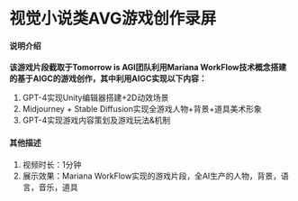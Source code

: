 # 视觉小说类AVG游戏创作录屏

#### 说明介绍
**该游戏片段截取于Tomorrow is AGI团队利用Mariana WorkFlow技术概念搭建的基于AIGC的游戏创作，其中利用AIGC实现以下内容：**

1.  GPT-4实现Unity编辑器搭建+2D动效场景
2.  Midjourney + Stable Diffusion实现全游戏人物+背景+道具美术形象
3.  GPT-4实现游戏内容策划及游戏玩法&机制

#### 其他描述
1. 视频时长：1分钟
2. 展示效果：Mariana WorkFlow实现的游戏片段，全AI生产的人物，背景，语言，音乐，道具
